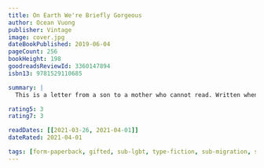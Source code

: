 ```yaml
---
title: On Earth We're Briefly Gorgeous
author: Ocean Vuong
publisher: Vintage
image: cover.jpg
dateBookPublished: 2019-06-04
pageCount: 256
bookHeight: 198
goodreadsReviewId: 3360147894
isbn13: 9781529110685

summary: |
  This is a letter from a son to a mother who cannot read. Written when the speaker, Little Dog, is in his late twenties, the letter unearths a family's history that began before he was born. It tells of Vietnam, of the lasting impact of war, and of his family's struggle to forge a new future. And it serves as a doorway into parts of Little Dog's life his mother has never known - episodes of bewilderment, fear and passion - all the while moving closer to an unforgettable revelation.

rating5: 3
rating7: 3

readDates: [[2021-03-26, 2021-04-01]]
dateRated: 2021-04-01

tags: [form-paperback, gifted, sub-lgbt, type-fiction, sub-migration, sub-abuse, loc-vietnam, loc-usa]
---
```

